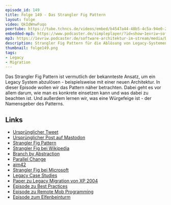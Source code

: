 ```yaml
---
episode_id: 149
title: Folge 149 - Das Strangler Fig Pattern
layout: folge
video: QkIdWnwFuqo
peertube: https://tube.tchncs.de/videos/embed/b4547a44-48b5-4c5a-94e0-2b12c9558dda
embedded-mp3: https://www.podcaster.de/simpleplayer/?id=show~1evriw~software-architektur-im-stream~pod-56e241a13b7a2ea4ef8566abba&v=1674828597
mp3: https://1evriw.podcaster.de/software-architektur-im-stream/media/Das_Strangler_Fig_Pattern.mp3
description: Strangler Fig Pattern für die Ablösung von Legacy-Systemen
thumbnail: folge149.png
tags:
- Legacy
- Migration
---
```


Das Strangler Fig Pattern ist vermutlich der bekannteste Ansatz, um
ein Legacy System abzulösen - beispielsweise mit einer neuen
Architektur. In dieser Episode wollen wir das Pattern näher
betrachten. Dabei geht es vor allem darum, wie man es konkrete
einsetzen kann und was dabei zu beachten ist. Und außerdem lernen wir,
was eine Würgefeige ist - der Namensgeber des Patterns.

## Links

* [Ursprünglicher Tweet](https://twitter.com/ewolff/status/1599122644523106304)
* [Ursprünglicher Post auf
  Mastodon](https://mastodon.social/@ewolff/109451409819991856)
* [Strangler Fig Pattern](https://martinfowler.com/bliki/StranglerFigApplication.html)
* [Strangler Fig bei Wikipedia](https://en.wikipedia.org/wiki/Strangler_fig)
* [Branch by
  Abstraction](https://www.martinfowler.com/bliki/BranchByAbstraction.html)
* [Parallel
  Change](https://www.martinfowler.com/bliki/ParallelChange.html)
* [aim42](https://www.aim42.org/)
* [Strangler Fig bei
  Microsoft](https://learn.microsoft.com/de-de/azure/architecture/patterns/strangler-fig)
* [Legacy Case
  Studies](https://paulhammant.com/2013/07/14/legacy-application-strangulation-case-studies/)
* [Paper zu Legacy Migration von XP 2004](http://cdn.pols.co.uk/papers/agile-approach-to-legacy-systems.pdf) 
* [Episode zu Best
  Practices](https://software-architektur.tv/2022/11/11/folge142.html)
* [Episode zu Remote Mob
  Programming](https://software-architektur.tv/2021/04/16/folge56.html)
* [Episode zum Elfenbeinturm](https://software-architektur.tv/2023/01/13/folge147.html)
